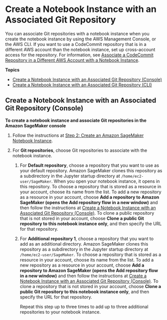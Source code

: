 # Create a Notebook Instance with an Associated Git Repository<a name="nbi-git-create"></a>

You can associate Git repositories with a notebook instance when you create the notebook instance by using the AWS Management Console, or the AWS CLI\. If you want to use a CodeCommit repository that is in a different AWS account than the notebook instance, set up cross\-account access for the repository\. For information, see [Associate a CodeCommit Repository in a Different AWS Account with a Notebook Instance](nbi-git-cross.md)\.

**Topics**
+ [Create a Notebook Instance with an Associated Git Repository \(Console\)](#nbi-git-create-console)
+ [Create a Notebook Instance with an Associated Git Repository \(CLI\)](nbi-git-create-cli.md)

## Create a Notebook Instance with an Associated Git Repository \(Console\)<a name="nbi-git-create-console"></a>

**To create a notebook instance and associate Git repositories in the Amazon SageMaker console**

1. Follow the instructions at [Step 2: Create an Amazon SageMaker Notebook Instance](gs-setup-working-env.md)\.

1. For **Git repositories**, choose Git repositories to associate with the notebook instance\.

   1. For **Default repository**, choose a repository that you want to use as your default repository\. Amazon SageMaker clones this repository as a subdirectory in the Jupyter startup directory at `/home/ec2-user/SageMaker`\. When you open your notebook instance, it opens in this repository\. To choose a repository that is stored as a resource in your account, choose its name from the list\. To add a new repository as a resource in your account, choose **Add a repository to Amazon SageMaker \(opens the Add repository flow in a new window\)** and then follow the instructions at [Create a Notebook Instance with an Associated Git Repository \(Console\)](#nbi-git-create-console)\. To clone a public repository that is not stored in your account, choose **Clone a public Git repository to this notebook instance only**, and then specify the URL for that repository\.

   1. For **Additional repository 1**, choose a repository that you want to add as an additional directory\. Amazon SageMaker clones this repository as a subdirectory in the Jupyter startup directory at `/home/ec2-user/SageMaker`\. To choose a repository that is stored as a resource in your account, choose its name from the list\. To add a new repository as a resource in your account, choose **Add a repository to Amazon SageMaker \(opens the Add repository flow in a new window\)** and then follow the instructions at [Create a Notebook Instance with an Associated Git Repository \(Console\)](#nbi-git-create-console)\. To clone a repository that is not stored in your account, choose **Clone a public Git repository to this notebook instance only**, and then specify the URL for that repository\.

      Repeat this step up to three times to add up to three additional repositories to your notebook instance\.